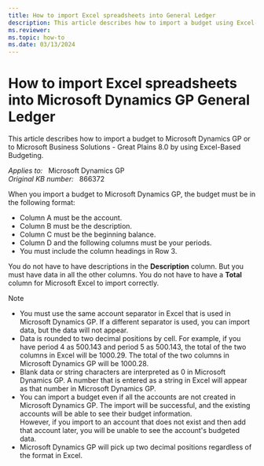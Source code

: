 ```yaml
---
title: How to import Excel spreadsheets into General Ledger
description: This article describes how to import a budget using Excel-Based Budgeting.
ms.reviewer:
ms.topic: how-to
ms.date: 03/13/2024
---
```

# How to import Excel spreadsheets into Microsoft Dynamics GP General Ledger

This article describes how to import a budget to Microsoft Dynamics GP or to Microsoft Business Solutions - Great Plains 8.0 by using Excel-Based Budgeting.

_Applies to:_ &nbsp; Microsoft Dynamics GP  
_Original KB number:_ &nbsp; 866372

When you import a budget to Microsoft Dynamics GP, the budget must be in the following format:

- Column A must be the account.
- Column B must be the description.
- Column C must be the beginning balance.
- Column D and the following columns must be your periods.
- You must include the column headings in Row 3.

You do not have to have descriptions in the **Description** column. But you must have data in all the other columns. You do not have to have a **Total** column for Microsoft Excel to import correctly.

> [!NOTE]
>
> - You must use the same account separator in Excel that is used in Microsoft Dynamics GP. If a different separator is used, you can import data, but the data will not appear.
> - Data is rounded to two decimal positions by cell. For example, if you have period 4 as 500.143 and period 5 as 500.143, the total of the two columns in Excel will be 1000.29. The total of the two columns in Microsoft Dynamics GP will be 1000.28.
> - Blank data or string characters are interpreted as 0 in Microsoft Dynamics GP. A number that is entered as a string in Excel will appear as that number in Microsoft Dynamics GP.
> - You can import a budget even if all the accounts are not created in Microsoft Dynamics GP. The import will be successful, and the existing accounts will be able to see their budget information.  
> However, if you import to an account that does not exist and then add that account later, you will be unable to see the account's budgeted data.
> - Microsoft Dynamics GP will pick up two decimal positions regardless of the format in Excel.
